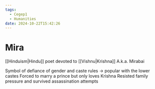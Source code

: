 ```yaml
---
tags:
  - Cegep1
  - Humanities
date: 2024-10-22T15:42:26
---
```


# Mira

[[Hinduism|Hindu]] poet devoted to [[Vishnu|Krishna]]
A.k.a. Mirabai

Symbol of defiance of gender and caste rules -> popular with the lower castes
Forced to marry a prince but only loves Krishna
Resisted family pressure and survived assassination attempts